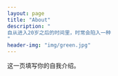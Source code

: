 ```yaml
---
layout: page
title: "About"
description: "
自从进入20岁之后的时间里，时常会陷入一种
" 
header-img: "img/green.jpg"
---
```


这一页填写你的自我介绍。





